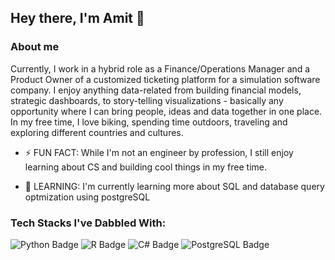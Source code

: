## Hey there, I'm Amit 👋


### About me
Currently, I work in a hybrid role as a Finance/Operations Manager and a Product Owner of a customized ticketing platform for a simulation software company. I enjoy anything data-related from building financial models, strategic dashboards, to story-telling visualizations - basically any opportunity where I can bring people, ideas and data together in one place.  In my free time, I love biking, spending time outdoors, traveling and exploring different countries and cultures.

- ⚡ FUN FACT: While I'm not an engineer by profession, I still enjoy learning about CS and building cool things in my free time.

- 🌱 LEARNING: I'm currently learning more about SQL and database query optmization using postgreSQL

### Tech Stacks I've Dabbled With:
![Python Badge](https://img.shields.io/badge/Python-14354C?style=for-the-badge&logo=python&logoColor=white)
![R Badge](https://img.shields.io/badge/R-276DC3?style=for-the-badge&logo=r&logoColor=white)
![C# Badge](https://img.shields.io/badge/C%23-239120?style=for-the-badge&logo=c-sharp&logoColor=white)
![PostgreSQL Badge](https://img.shields.io/badge/PostgreSQL-316192?style=for-the-badge&logo=postgresql&logoColor=white)


<!--
**aramjee/aramjee** is a ✨ _special_ ✨ repository because its `README.md` (this file) appears on your GitHub profile.

Here are some ideas to get you started:

- 🔭 I’m currently working on ...
- 🌱 I’m currently learning ...
- 👯 I’m looking to collaborate on ...
- 🤔 I’m looking for help with ...
- 💬 Ask me about ...
- 📫 How to reach me: ...
- 😄 Pronouns: ...
- ⚡ Fun fact: ...
-->
